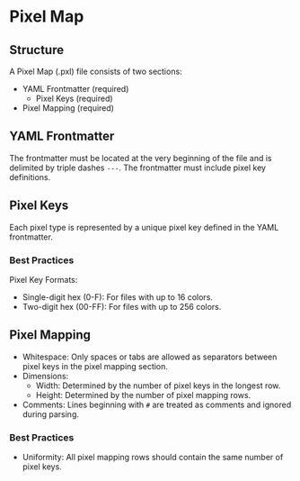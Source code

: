 # Pixel Map

## Structure

A Pixel Map (.pxl) file consists of two sections:

- YAML Frontmatter (required)
  - Pixel Keys (required)
- Pixel Mapping (required)

## YAML Frontmatter

The frontmatter must be located at the very beginning of the file and is delimited by triple dashes `---`.
The frontmatter must include pixel key definitions.

## Pixel Keys

Each pixel type is represented by a unique pixel key defined in the YAML frontmatter.

### Best Practices

Pixel Key Formats:
  - Single-digit hex (0-F): For files with up to 16 colors.
  - Two-digit hex (00-FF): For files with up to 256 colors.

## Pixel Mapping

- Whitespace: Only spaces or tabs are allowed as separators between pixel keys in the pixel mapping section.
- Dimensions:
  - Width: Determined by the number of pixel keys in the longest row.
  - Height: Determined by the number of pixel mapping rows.
- Comments: Lines beginning with `#` are treated as comments and ignored during parsing.

### Best Practices

- Uniformity: All pixel mapping rows should contain the same number of pixel keys.
